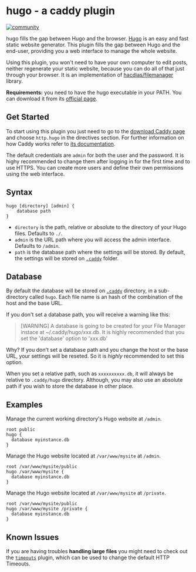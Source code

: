 # hugo - a caddy plugin

[![community](https://img.shields.io/badge/community-forum-ff69b4.svg?style=flat-square)](https://caddy.community)

hugo fills the gap between Hugo and the browser. [Hugo][6] is an easy and fast static website generator. This plugin fills the gap between Hugo and the end-user, providing you a web interface to manage the whole website.

Using this plugin, you won't need to have your own computer to edit posts, neither regenerate your static website, because you can do all of that just through your browser. It is an implementation of [hacdias/filemanager][1] library.

**Requirements:** you need to have the hugo executable in your PATH. You can download it from its [official page][6].

## Get Started

To start using this plugin you just need to go to the [download Caddy page][3] and choose `http.hugo` in the directives section. For further information on how Caddy works refer to [its documentation][4].

The default credentials are `admin` for both the user and the password. It is highy recommended to change them after logging in for the first time and to use HTTPS. You can create more users and define their own permissions using the web interface.

## Syntax

```
hugo [directory] [admin] {
    database path
}
```

+ `directory` is the path, relative or absolute to the directory of your Hugo files. Defaults to `./`.
+ `admin` is the URL path where you will access the admin interface. Defaults to `/admin`.
+ `path` is the database path where the settings will be stored. By default, the settings will be stored on [`.caddy`][5] folder.

## Database

By default the database will be stored on [`.caddy`][5] directory, in a sub-directory called `hugo`. Each file name is an hash of the combination of the host and the base URL.

If you don't set a database path, you will receive a warning like this:

> [WARNING] A database is going to be created for your File Manager instace at ~/.caddy/hugo/xxx.db. It is highly recommended that you set the 'database' option to 'xxx.db'

Why? If you don't set a database path and you change the host or the base URL, your settings will be reseted. So it is *highly* recommended to set this option.

When you set a relative path, such as `xxxxxxxxxx.db`, it will always be relative to `.caddy/hugo` directory. Although, you may also use an absolute path if you wish to store the database in other place.

## Examples

Manage the current working directory's Hugo website at `/admin`.

```
root public
hugo {
  database myinstance.db
}
```

Manage the Hugo website located at `/var/www/mysite` at `/admin`.

```
root /var/www/mysite/public
hugo /var/www/mysite {
  database myinstance.db
}
```

Manage the Hugo website located at `/var/www/mysite` at `/private`.

```
root /var/www/mysite/public
hugo /var/www/mysite /private {
  database myinstance.db
}
```

## Known Issues

If you are having troubles **handling large files** you might need to check out the [`timeouts`][2] plugin, which can be used to change the default HTTP Timeouts.

[1]:https://github.com/hacdias/filemanager
[2]:https://caddyserver.com/docs/timeouts
[3]:https://caddyserver.com/download
[4]:https://caddyserver.com/docs
[5]:https://caddyserver.com/docs/automatic-https#dot-caddy
[6]:http://gohugo.io
